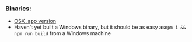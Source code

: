 ### Binaries:

* [OSX .app version](id3-to-csv-darwin-x64/id3-to-csv.app)
* Haven't yet built a Windows binary, but it should be as easy as`npm i && npm run build` from a Windows machine

